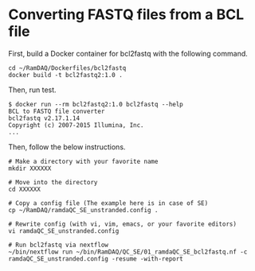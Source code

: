 # Converting FASTQ files from a BCL file
First, build a Docker container for bcl2fastq with the following command.
```
cd ~/RamDAQ/Dockerfiles/bcl2fastq
docker build -t bcl2fastq2:1.0 .
```

Then, run test.
```
$ docker run --rm bcl2fastq2:1.0 bcl2fastq --help
BCL to FASTQ file converter
bcl2fastq v2.17.1.14
Copyright (c) 2007-2015 Illumina, Inc.
...
```
Then, follow the below instructions.

```
# Make a directory with your favorite name
mkdir XXXXXX

# Move into the directory
cd XXXXXX

# Copy a config file (The example here is in case of SE)
cp ~/RamDAQ/ramdaQC_SE_unstranded.config .

# Rewrite config (with vi, vim, emacs, or your favorite editors)
vi ramdaQC_SE_unstranded.config

# Run bcl2fastq via nextflow
~/bin/nextflow run ~/bin/RamDAQ/QC_SE/01_ramdaQC_SE_bcl2fastq.nf -c ramdaQC_SE_unstranded.config -resume -with-report
```

